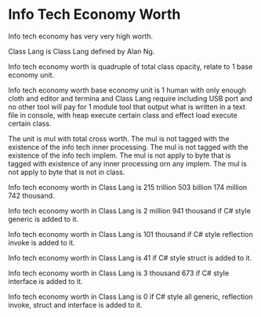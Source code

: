 # Info Tech Economy Worth

Info tech economy has very very high worth.

Class Lang is Class Lang defined by Alan Ng.

Info tech economy worth is quadruple of total class opacity,
relate to 1 base economy unit.

Info tech economy worth base economy unit is
1 human with only enough cloth and editor and termina and Class Lang require including USB port and
no other tool will pay for 1 module tool that output what is written in a text file in console, with heap
execute certain class and effect load execute certain class.

The unit is mul with total cross worth.
The mul is not tagged with the existence of the info tech inner processing.
The mul is not tagged with the existence of the info tech implem.
The mul is not apply to byte that is tagged with existence of
any inner processing orn any implem.
The mul is not apply to byte that is not in class.

Info tech economy worth in Class Lang is 215 trillion 503 billion 174 million 742 thousand.

Info tech economy worth in Class Lang is 2 million 941 thousand if
C# style generic is added to it.

Info tech economy worth in Class Lang is 101 thousand if
C# style reflection invoke is added to it.

Info tech economy worth in Class Lang is 41 if
C# style struct is added to it.

Info tech economy worth in Class Lang is 3 thousand 673 if
C# style interface is added to it.

Info tech economy worth in Class Lang is 0 if
C# style all generic, reflection invoke, struct and interface is added to it.